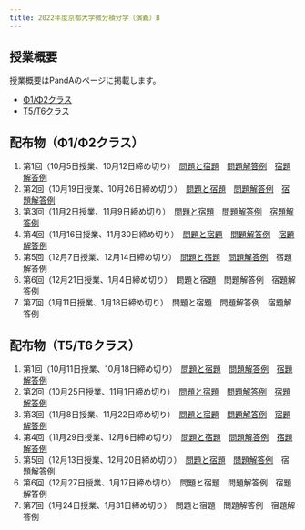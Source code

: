 ```yaml
---
title: 2022年度京都大学微分積分学（演義）B
---
```


## 授業概要

授業概要はPandAのページに掲載します。

- [Φ1/Φ2クラス](https://panda.ecs.kyoto-u.ac.jp/portal/site/2022-888-N150-013/)
- [T5/T6クラス](https://panda.ecs.kyoto-u.ac.jp/portal/site/2022-888-N150-018/)

## 配布物（Φ1/Φ2クラス）

1. 第1回（10月5日授業、10月12日締め切り）　[問題と宿題](phi1phi2_1_problem.pdf)　[問題解答例](phi1phi2_1_solution_a.pdf)　[宿題解答例](phi1phi2_1_solution_b.pdf)
2. 第2回（10月19日授業、10月26日締め切り）　[問題と宿題](phi1phi2_2_problem.pdf)　[問題解答例](phi1phi2_2_solution_a.pdf)　[宿題解答例](phi1phi2_2_solution_b.pdf)
3. 第3回（11月2日授業、11月9日締め切り）　[問題と宿題](phi1phi2_3_problem.pdf)　[問題解答例](phi1phi2_3_solution_a.pdf)　[宿題解答例](phi1phi2_3_solution_b.pdf)
4. 第4回（11月16日授業、11月30日締め切り）　[問題と宿題](phi1phi2_4_problem.pdf)　[問題解答例](phi1phi2_4_solution_a.pdf)　[宿題解答例](phi1phi2_4_solution_b.pdf)
5. 第5回（12月7日授業、12月14日締め切り）　[問題と宿題](phi1phi2_5_problem.pdf)　[問題解答例](phi1phi2_5_solution_a.pdf)　宿題解答例
6. 第6回（12月21日授業、1月4日締め切り）　問題と宿題　問題解答例　宿題解答例
7. 第7回（1月11日授業、1月18日締め切り）　問題と宿題　問題解答例　宿題解答例

## 配布物（T5/T6クラス）

1. 第1回（10月11日授業、10月18日締め切り）　[問題と宿題](t5t6_1_problem.pdf)　[問題解答例](t5t6_1_solution_a.pdf)　[宿題解答例](t5t6_1_solution_b.pdf)
2. 第2回（10月25日授業、11月1日締め切り）　[問題と宿題](t5t6_2_problem.pdf)　[問題解答例](t5t6_2_solution_a.pdf)　[宿題解答例](t5t6_2_solution_b.pdf)
3. 第3回（11月8日授業、11月22日締め切り）　[問題と宿題](t5t6_3_problem.pdf)　[問題解答例](t5t6_3_solution_a.pdf)　[宿題解答例](t5t6_3_solution_b.pdf)
4. 第4回（11月29日授業、12月6日締め切り）　[問題と宿題](t5t6_4_problem.pdf)　[問題解答例](t5t6_4_solution_a.pdf)　[宿題解答例](t5t6_4_solution_b.pdf)
5. 第5回（12月13日授業、12月20日締め切り）　[問題と宿題](t5t6_5_problem.pdf)　[問題解答例](t5t6_5_solution_a.pdf)　宿題解答例
6. 第6回（12月27日授業、1月17日締め切り）　問題と宿題　問題解答例　宿題解答例
7. 第7回（1月24日授業、1月31日締め切り）　問題と宿題　問題解答例　宿題解答例
